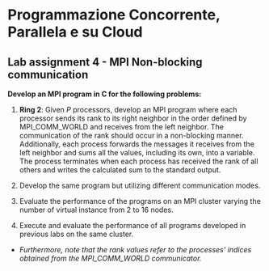 # Programmazione Concorrente, Parallela e su Cloud
## Lab assignment 4 - MPI Non-blocking communication 

**Develop an MPI program in C for the following problems:**

1. **Ring 2**: Given *P* processors, develop an MPI program where each processor sends its rank to its right neighbor in the order defined by MPI_COMM_WORLD and receives from the left neighbor. The communication of the rank should occur in a non-blocking manner. Additionally, each process forwards the messages it receives from the left neighbor and sums all the values, including its own, into a variable. The process terminates when each process has received the rank of all others and writes the calculated sum to the standard output.

2. Develop the same program but utilizing different communication modes.

3. Evaluate the performance of the programs on an  MPI cluster varying the number of virtual instance from 2 to 16 nodes.

4. Execute and evaluate the performance of all programs developed in previous labs on the same cluster.


- *Furthermore, note that the rank values refer to the processes' indices obtained from the MPI_COMM_WORLD communicator.*



